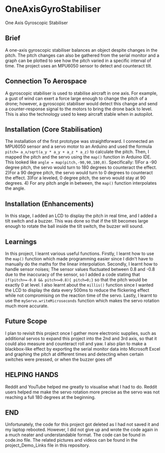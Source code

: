 # OneAxisGyroStabiliser
One Axis Gyroscopic Stabiliser
## Brief
A one-axis gyroscopic stabiliser balances an object despite changes in the pitch. The pitch changes can also be gathered from the serial monitor and a graph can be plotted to see how the pitch varied in a specific interval of time. The project uses an MPU6050 sensor to detect and counteract tilt.
## Connection To Aerospace 
A gyroscopic stabiliser is used to stabilise aircraft in one axis. For example, a gust of wind can exert a force large enough to change the pitch of a drone; however, a gyroscopic stabiliser would detect this change and send a counter-response signal to the motors to bring the drone back to level. This is also the technology used to keep aircraft stable when in autopilot. 
## Installation (Core Stabilisation) 
The installation of the first prototype was straightforward. I connected an MPU6050 sensor and a servo motor to an Arduino and used the formula ```pitch= a_x/sqrt(a_y * a_y + a_z * a_z)``` to calculate the pitch. 
Then, I mapped the pitch and the servo using the ```map()``` function in Arduino IDE. This looked like ```angle = map(pitch,-90,90,180,0)```. 
Specifically:
1)For a -90 degree pitch, the servo would turn to 180 degrees to counteract the effect.
2)For a 90 degree pitch, the servo would turn to 0 degrees to counteract the effect.
3)For a leveled, 0 degree pitch, the servo would stay at 90 degrees.
4) For any pitch angle in between, the ```map()``` function interpolates the angle.
## Installation (Enhancements) 
In this stage, I added an LCD to display the pitch in real time, and I added a tilt switch and a buzzer. This was done so that if the tilt becomes large enough to rotate the ball inside the tilt switch, the buzzer will sound.
## Learnings 
In this project, I learnt various useful functions. Firstly, I learnt how to use the ```map()``` function which made programming easier since I didn't have to manually do the maths for the linear interpolation. 
Secondly, I learnt how to handle sensor noises; The sensor values fluctuated between 0.8 and -0.8 due to the inaccuracy of the sensor, so I added a code stating that ```if(pitch>=-0.8 && pitch<=0.8){ pitch=0;}``` so that the pitch would be exactly 0 at level. 
I also learnt about the ```millis()``` function since I wanted the LCD to display the data every 500ms to reduce the flickering effect while not compromising on the reaction time of the servo. 
Lastly, I learnt to use the ```myServo.writeMicroseconds``` function which makes the servo rotation much more accurate. 
## Future Scope 
I plan to revisit this project once I gather more electronic supplies, such as additional servos to expand this project into the 2nd and 3rd axis, so that it could also measure and counteract roll and yaw. I also plan to make a blackbox-like effect by exporting the serial monitor data into Microsoft Excel and graphing the pitch at different times and detecting when certain switches were pressed, or when the buzzer goes off 
## HELPING HANDS 
Reddit and YouTube helped me greatly to visualise what I had to do. Reddit users helped me make the servo rotation more precise as the servo was not reaching a full 180 degrees at the beginning.
## END
Unfortunately, the code for this project got deleted as I had not saved it and my laptop rebooted. However, I did not give up and wrote the code again in a much neater and understandable format. The code can be found in code.ino file. The related pictures and videos can be found in the project_Demo_Links file in this repository.
